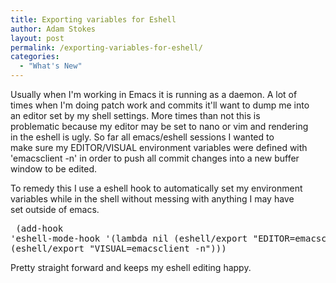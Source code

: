 ```yaml
---
title: Exporting variables for Eshell
author: Adam Stokes
layout: post
permalink: /exporting-variables-for-eshell/
categories:
  - "What's New"
---
```

Usually when I'm working in Emacs it is running as a daemon. A lot of  
times when I'm doing patch work and commits it'll want to dump me into  
an editor set by my shell settings. More times than not this is  
problematic because my editor may be set to nano or vim and rendering  
in the eshell is ugly. So far all emacs/eshell sessions I wanted to  
make sure my EDITOR/VISUAL environment variables were defined with  
'emacsclient -n' in order to push all commit changes into a new buffer  
window to be edited.

To remedy this I use a eshell hook to automatically set my environment  
variables while in the shell without messing with anything I may have  
set outside of emacs.<pre class="prettyprint"> (add-hook 'eshell-mode-hook '(lambda nil (eshell/export "EDITOR=emacsclient -n") (eshell/export "VISUAL=emacsclient -n"))) </pre> 

Pretty straight forward and keeps my eshell editing happy.